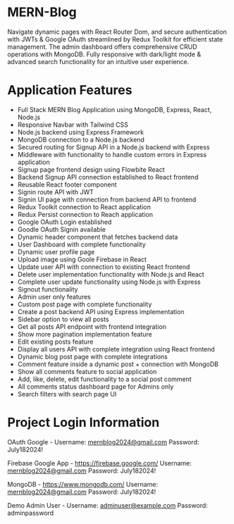 # MERN-Blog
Navigate dynamic pages with React Router Dom, and secure authentication with JWTs &amp; Google OAuth streamlined by Redux Toolkit for efficient state management. The admin dashboard offers comprehensive CRUD operations with MongoDB. Fully responsive with dark/light mode &amp; advanced search functionality for an intuitive user experience.

# Application Features 
- Full Stack MERN Blog Application using MongoDB, Express, React, Node.js
- Responsive Navbar with Tailwind CSS
- Node.js backend using Express Framework
- MongoDB connection to a Node.js backend
- Secured routing for Signup API in a Node.js backend with Express
- Middleware with functionality to handle custom errors in Express application
- Signup page frontend design using Flowbite React
- Backend Signup API connection established to React frontend
- Reusable React footer component 
- Signin route API with JWT
- Signin UI page with connection from backend API to frontend
- Redux Toolkit connection to React application
- Redux Persist connection to Reach application
- Google OAuth Login established
- Goodle OAuth Signin available
- Dynamic header component that fetches backend data
- User Dashboard with complete functionality
- Dynamic user profile page 
- Upload image using Goole Firebase in React 
- Update user API with connection to existing React frontend
- Delete user implementation functionality with Node.js and React
- Complete user update functionality using Node.js with Express
- Signout functionality 
- Admin user only features 
- Custom post page with complete functionality
- Create a post backend API using Express implementation
- Sidebar option to view all posts
- Get all posts API endpoint with frontend integration
- Show more pagination implementation feature
- Edit existing posts feature
- Display all users API with complete integration using React frontend
- Dynamic blog post page with complete integrations
- Comment feature inside a dynamic post + connection with MongoDB
- Show all comments feature to social application
- Add, like, delete, edit functionality to a social post comment
- All comments status dashboard page for Admins only
- Search filters with search page UI





# Project Login Information 

OAuth Google - 
Username: mernblog2024@gmail.com
Password: July182024!

Firebase Google App - 
https://firebase.google.com/
Username: mernblog2024@gmail.com
Password: July182024!

MongoDB -
https://www.mongodb.com/
Username: mernblog2024@gmail.com
Password: July182024!

Demo Admin User -
Username: adminuser@example.com
Password: adminpassword

